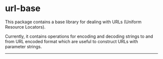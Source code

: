 url-base
========

This package contains a base library for dealing with URLs
(Uniform Resource Locators).

Currently, it contains operations for encoding and decoding strings
to and from URL encoded format which are useful to construct URLs
with parameter strings.

--------------------------------------------------------------------------
